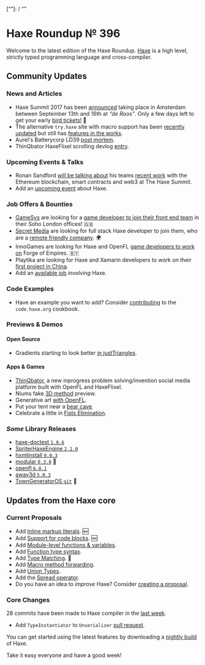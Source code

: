 [_template]: ../templates/roundup.html
[date]: / "2017-08-09 10:19:00"
[modified]: / "2017-08-09 10:58:00"
[published]: / "2017-08-09 12:00:00"
[description]: / "The latest news covering the Haxe community, featuring upcoming talks, the latest HaxeLib releases, game previews and lots more!"
[“”]: / “”

# Haxe Roundup № 396

Welcome to the latest edition of the Haxe Roundup. [Haxe](http://haxe.org/?utm_source=haxe.io) is a high level, strictly typed programming language and cross-compiler.

## Community Updates

### News and Articles

- Haxe Summit 2017 has been [announced](https://twitter.com/haxe_org/status/849702177039929344) taking place in Amsterdam between September 13th and 16th at _“de Roos”_. Only a few days left to get your early [bird tickets!](http://summit.haxe.org/#tickets) :tada:
- The alternative `try.haxe` site with macro support has been [recently updated](https://twitter.com/jdbaudi/status/894991658726678528) but still has [features in the works](https://twitter.com/jdbaudi/status/893964818755051523).
- Aurel's Batterycorp LD39 [post mortem](http://www.thenet.sk/game/0016/post/0000).
- ThinQbator HaxeFlixel scrolling devlog [entry](http://forum.haxeflixel.com/topic/646/thinqbator-problem-solving-invention-platform-social-media).

### Upcoming Events & Talks

- Ronan Sandford [will be talking about](https://twitter.com/wighawag/status/893757503925886976) his teams [recent work](https://medium.com/@etherplay/august-2017-update-f5625a5a5860) with the Ethereum blockchain, smart contracts and web3 at The Haxe Summit.
- Add an [upcoming event](https://github.com/skial/haxe.io/labels/events) about Haxe.

### Job Offers & Bounties

- [GameSys](https://twitter.com/Gamesys) are looking for a [game developer to join their front end team](https://github.com/skial/haxe.io/issues/421) in their Soho London offices! :gb:
- [Secret Media](https://twitter.com/SecretMediaInc) are looking for full stack Haxe developer to join them, who are a [remote friendly company](https://github.com/skial/haxe.io/issues/407). :earth_africa:
- InnoGames are looking for Haxe and OpenFL [game developers to work on](https://github.com/skial/haxe.io/issues/414) Forge of Empires. :belarus:
- Playtika are looking for Haxe and Xamarin developers to work on their [first project in China](https://groups.google.com/d/msg/haxelang/VJgbBKBTlM8/FRhLPzQmAAAJ).
- Add an [available job](https://github.com/skial/haxe.io/labels/jobs) _involving_ Haxe.

### Code Examples

- Have an example you want to add? Consider [contributing](https://github.com/HaxeFoundation/code-cookbook#contributing-articles) to the `code.haxe.org` cookbook.

### Previews & Demos

#### Open Source

- Gradients starting to look better [in justTriangles](https://twitter.com/Nanjizal_net/status/894583891180310529).

#### Apps & Games

- [ThinQbator](https://twitter.com/ThinQbatorApp/status/894287633232183296), a new inprogress problem solving/invention social media platform built with OpenFL and HaxeFlixel.
- Niums fake [3D method](https://twitter.com/_asdfgl_/status/894885479845421057) preview.
- Generative art [with OpenFL](https://twitter.com/saumya/status/894107662635356160).
- Put your tent near a [bear cave](https://twitter.com/zaynyatyi/status/893879514568196097).
- Celebrate a little in [Fists Elimination](https://twitter.com/kyatt7/status/893846245801906176).

### _Some_ Library Releases

- [haxe-doctest `1.0.6`](http://lib.haxe.org/p/haxe-doctest)
- [SpriterHaxeEngine `2.1.0`](http://lib.haxe.org/p/SpriterHaxeEngine)
- [hxmlinstall `0.0.3`](http://lib.haxe.org/p/hxmlinstall)
- [modular `0.3.0`](http://lib.haxe.org/p/modular) :star2: 
- [openfl `6.0.1`](http://lib.haxe.org/p/openfl)
- [away3d `5.0.3`](http://lib.haxe.org/p/away3d)
- [TownGeneratorOS `git`](https://github.com/watabou/TownGeneratorOS) :star2:

## Updates from the Haxe core

### Current Proposals

- Add [Inline markup literals](https://github.com/HaxeFoundation/haxe-evolution/pull/26). :new:
- Add [Support for code blocks](https://github.com/HaxeFoundation/haxe-evolution/pull/25). :new: 
- Add [Module-level functions & variables](https://github.com/HaxeFoundation/haxe-evolution/pull/24).
- Add [Function type syntax](https://github.com/HaxeFoundation/haxe-evolution/pull/23).
- Add [Type Matching](https://github.com/HaxeFoundation/haxe-evolution/pull/20). :star2:
- Add [Macro method forwarding](https://github.com/HaxeFoundation/haxe-evolution/pull/18).
- Add [Union Types](https://github.com/HaxeFoundation/haxe-evolution/pull/11).
- Add the [Spread operator](https://github.com/HaxeFoundation/haxe-evolution/pull/7).
- Do you have an idea to _improve_ Haxe? Consider [creating a proposal].

### Core Changes

28 commits have been made to Haxe compiler in the [last week].

- Add `TypeInstantiator` to `Unserializer` [pull request](https://github.com/HaxeFoundation/haxe/pull/6497).

You can get started using the latest features by downloading a [nightly build] of Haxe.

Take it easy everyone and have a good week!

[last week]: https://github.com/issues?utf8=%E2%9C%93&q=closed%3A2017-08-03..2017-08-09+org%3Ahaxefoundation+is%3Aclosed+
[nightly build]: http://build.haxe.org
[creating a proposal]: https://github.com/HaxeFoundation/haxe-evolution
